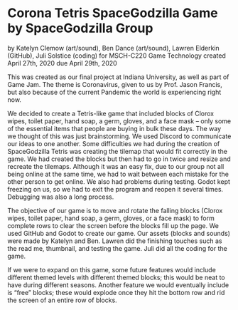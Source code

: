 # Corona Tetris SpaceGodzilla Game by SpaceGodzilla Group
by Katelyn Clemow (art/sound), Ben Dance (art/sound), Lawren Elderkin (GitHub), Juli Solstice (coding)
for MSCH-C220 Game Technology created April 27th, 2020 due April 29th, 2020

This was created as our final project at Indiana University, as well as part of Game Jam. The theme is Coronavirus, given to us by Prof. Jason Francis, but also because of the current Pandemic the world is experiencing right now. 

We decided to create a Tetris-like game that included blocks of Clorox wipes, toilet paper, hand soap, a germ, gloves, and a face mask – only some of the essential items that people are buying in bulk these days. The way we thought of this was just brainstorming. We used Discord to communicate our ideas to one another. Some difficulties we had during the creation of SpaceGodzilla Tetris was creating the tilemap that would fit correctly in the game. We had created the blocks but then had to go in twice and resize and recreate the tilemaps. Although it was an easy fix, due to our group not all being online at the same time, we had to wait between each mistake for the other person to get online. We also had problems during testing. Godot kept freezing on us, so we had to exit the program and reopen it several times. Debugging was also a long process. 

The objective of our game is to move and rotate the falling blocks (Clorox wipes, toilet paper, hand soap, a germ, gloves, or a face mask) to form complete rows to clear the screen before the blocks fill up the page. We used GitHub and Godot to create our game. Our assets (blocks and sounds) were made by Katelyn and Ben. Lawren did the finishing touches such as the read me, thumbnail, and testing the game. Juli did all the coding for the game.

If we were to expand on this game, some future features would include different themed levels with different themed blocks; this would be neat to have during different seasons. Another feature we would eventually include is “free” blocks; these would explode once they hit the bottom row and rid the screen of an entire row of blocks. 
